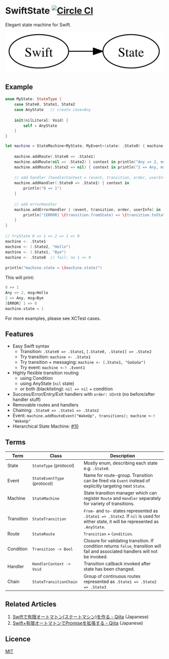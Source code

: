 SwiftState [![Circle CI](https://circleci.com/gh/ReactKit/SwiftState/tree/swift%2F1.2.svg?style=svg)](https://circleci.com/gh/ReactKit/SwiftState/tree/swift%2F1.2)
==========

Elegant state machine for Swift.

![SwiftState](Screenshots/logo.png)


## Example

```swift
enum MyState: StateType {
    case State0, State1, State2
    case AnyState   // create case=Any

    init(nilLiteral: Void) {
        self = AnyState
    }
}
```

```swift
let machine = StateMachine<MyState, MyEvent>(state: .State0) { machine in

    machine.addRoute(.State0 => .State1)
    machine.addRoute(nil => .State2) { context in println("Any => 2, msg=\(context.userInfo!)") }
    machine.addRoute(.State2 => nil) { context in println("2 => Any, msg=\(context.userInfo!)") }

    // add handler (handlerContext = (event, transition, order, userInfo))
    machine.addHandler(.State0 => .State1) { context in
        println("0 => 1")
    }

    // add errorHandler
    machine.addErrorHandler { (event, transition, order, userInfo) in
        println("[ERROR] \(transition.fromState) => \(transition.toState)")
    }
}

// tryState 0 => 1 => 2 => 1 => 0
machine <- .State1
machine <- (.State2, "Hello")
machine <- (.State1, "Bye")
machine <- .State0  // fail: no 1 => 0

println("machine.state = \(machine.state)")
```

This will print:

```swift
0 => 1
Any => 2, msg=Hello
2 => Any, msg=Bye
[ERROR] 1 => 0
machine.state = 1
```

For more examples, please see XCTest cases.


## Features

- Easy Swift syntax
    - Transition: `.State0 => .State1`, `[.State0, .State1] => .State2`
    - Try transition: `machine <- .State1`
    - Try transition + messaging: `machine <- (.State1, "GoGoGo")`
    - Try event: `machine <-! .Event1`
- Highly flexible transition routing
    - using Condition
    - using AnyState (`nil` state)
    - or both (blacklisting): `nil => nil` + condition
- Success/Error/Entry/Exit handlers with `order: UInt8` (no before/after handler stuff)
- Removable routes and handlers
- Chaining: `.State0 => .State1 => .State2`
- Event: `machine.addRouteEvent("WakeUp", transitions); machine <-! "WakeUp"`
- Hierarchical State Machine: [#10](https://github.com/ReactKit/SwiftState/pull/10)

## Terms

Term      | Class                         | Description
--------- | ----------------------------- | ------------------------------------------
State     | `StateType` (protocol)        | Mostly enum, describing each state e.g. `.State0`.
Event     | `StateEventType` (protocol)   | Name for route-group. Transition can be fired via `Event` instead of explicitly targeting next `State`.
Machine   | `StateMachine`                | State transition manager which can register `Route` and `Handler` separately for variety of transitions.
Transition   | `StateTransition`          | `From-` and `to-` states represented as `.State1 => .State2`. If `nil` is used for either state, it will be represented as `.AnyState`.
Route     | `StateRoute`                  | `Transition` + `Condition`.
Condition | `Transition -> Bool`          | Closure for validating transition. If condition returns `false`, transition will fail and associated handlers will not be invoked.
Handler   | `HandlerContext -> Void`      | Transition callback invoked after state has been changed.
Chain     | `StateTransitionChain`        | Group of continuous routes represented as `.State1 => .State2 => .State3`


## Related Articles

1. [Swiftで有限オートマトン(ステートマシン)を作る - Qiita](http://qiita.com/inamiy/items/cd218144c90926f9a134) (Japanese)
2. [Swift+有限オートマトンでPromiseを拡張する - Qiita](http://qiita.com/inamiy/items/d3579b55a3ecc28dde63) (Japanese)


## Licence

[MIT](https://github.com/ReactKit/SwiftState/blob/master/LICENSE)
